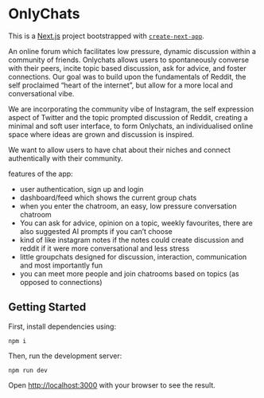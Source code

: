 # OnlyChats

This is a [Next.js](https://nextjs.org) project bootstrapped with [`create-next-app`](https://nextjs.org/docs/app/api-reference/cli/create-next-app).

An online forum which facilitates low pressure, dynamic discussion within a community of friends. Onlychats allows users to spontaneously converse with their peers, incite topic based discussion, ask for advice, and foster connections. Our goal was to build upon the fundamentals of Reddit, the self proclaimed “heart of the internet”, but allow for a more local and conversational vibe. 

We are incorporating the community vibe of Instagram, the self expression aspect of Twitter and the topic prompted discussion of Reddit, creating a minimal and soft user interface, to form Onlychats, an individualised online space where ideas are grown and discussion is inspired.

We want to allow users to have chat about their niches and connect authentically with their community. 

features of the app:
 - user authentication, sign up and login
 - dashboard/feed which shows the current group chats
 - when you enter the chatroom, an easy, low pressure conversation chatroom
 - You can ask for advice, opinion on a topic, weekly favourites, there are also suggested AI prompts if you can’t choose
 - kind of like instagram notes if the notes could create discussion and reddit if it were more conversational and less stress
 - little groupchats designed for discussion, interaction, communication and most importantly fun
 - you can meet more people and join chatrooms based on topics (as opposed to connections)

## Getting Started
First, install dependencies using:
```
npm i
```

Then, run the development server:
```
npm run dev
```

Open [http://localhost:3000](http://localhost:3000) with your browser to see the result.
